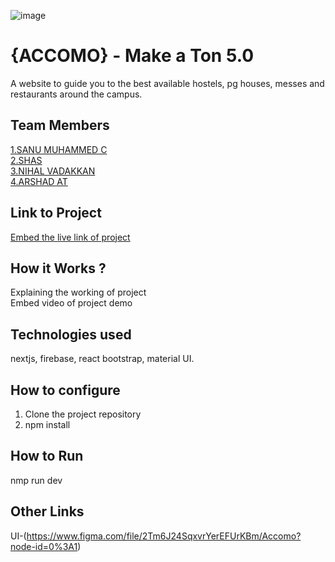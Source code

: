 ![image](https://user-images.githubusercontent.com/92361680/197824476-464d420d-26a6-4df5-aef3-99214fac1388.png)


# {ACCOMO} - Make a Ton 5.0
A website to guide you to the best available hostels, pg houses, messes and restaurants around the campus. 

## Team Members
[1.SANU MUHAMMED C](https://github.com/sanumuhammedc)   
[2.SHAS](https://github.com/shazhussan)   
[3.NIHAL VADAKKAN](https://github.com/nvadakkan20)   
[4.ARSHAD AT](https://github.com/ArshadAchuthodika)   

## Link to Project
[Embed the live link of project](live_link)

## How it Works ?
Explaining the working of project  
Embed video of project demo

## Technologies used
nextjs, firebase, react bootstrap, material UI.

## How to configure
1. Clone the project repository
2. npm install

## How to Run
nmp run dev

## Other Links
UI-(https://www.figma.com/file/2Tm6J24SqxvrYerEFUrKBm/Accomo?node-id=0%3A1)
